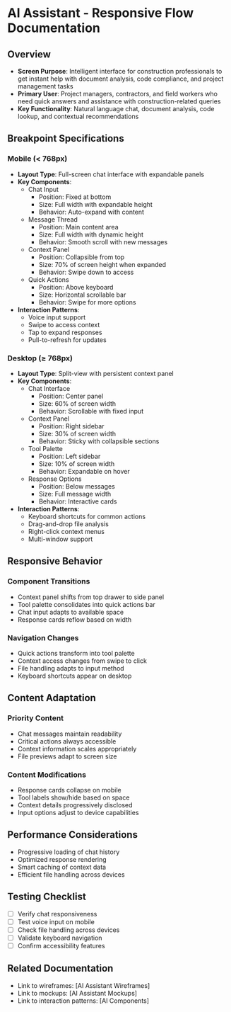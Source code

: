 # AI Assistant - Responsive Flow Documentation

## Overview

- **Screen Purpose**: Intelligent interface for construction professionals to get instant help with document analysis, code compliance, and project management tasks
- **Primary User**: Project managers, contractors, and field workers who need quick answers and assistance with construction-related queries
- **Key Functionality**: Natural language chat, document analysis, code lookup, and contextual recommendations

## Breakpoint Specifications

### Mobile (< 768px)

- **Layout Type**: Full-screen chat interface with expandable panels
- **Key Components**:
  - Chat Input
    - Position: Fixed at bottom
    - Size: Full width with expandable height
    - Behavior: Auto-expand with content
  - Message Thread
    - Position: Main content area
    - Size: Full width with dynamic height
    - Behavior: Smooth scroll with new messages
  - Context Panel
    - Position: Collapsible from top
    - Size: 70% of screen height when expanded
    - Behavior: Swipe down to access
  - Quick Actions
    - Position: Above keyboard
    - Size: Horizontal scrollable bar
    - Behavior: Swipe for more options
- **Interaction Patterns**:
  - Voice input support
  - Swipe to access context
  - Tap to expand responses
  - Pull-to-refresh for updates

### Desktop (≥ 768px)

- **Layout Type**: Split-view with persistent context panel
- **Key Components**:
  - Chat Interface
    - Position: Center panel
    - Size: 60% of screen width
    - Behavior: Scrollable with fixed input
  - Context Panel
    - Position: Right sidebar
    - Size: 30% of screen width
    - Behavior: Sticky with collapsible sections
  - Tool Palette
    - Position: Left sidebar
    - Size: 10% of screen width
    - Behavior: Expandable on hover
  - Response Options
    - Position: Below messages
    - Size: Full message width
    - Behavior: Interactive cards
- **Interaction Patterns**:
  - Keyboard shortcuts for common actions
  - Drag-and-drop file analysis
  - Right-click context menus
  - Multi-window support

## Responsive Behavior

### Component Transitions

- Context panel shifts from top drawer to side panel
- Tool palette consolidates into quick actions bar
- Chat input adapts to available space
- Response cards reflow based on width

### Navigation Changes

- Quick actions transform into tool palette
- Context access changes from swipe to click
- File handling adapts to input method
- Keyboard shortcuts appear on desktop

## Content Adaptation

### Priority Content

- Chat messages maintain readability
- Critical actions always accessible
- Context information scales appropriately
- File previews adapt to screen size

### Content Modifications

- Response cards collapse on mobile
- Tool labels show/hide based on space
- Context details progressively disclosed
- Input options adjust to device capabilities

## Performance Considerations

- Progressive loading of chat history
- Optimized response rendering
- Smart caching of context data
- Efficient file handling across devices

## Testing Checklist

- [ ] Verify chat responsiveness
- [ ] Test voice input on mobile
- [ ] Check file handling across devices
- [ ] Validate keyboard navigation
- [ ] Confirm accessibility features

## Related Documentation

- Link to wireframes: [AI Assistant Wireframes]
- Link to mockups: [AI Assistant Mockups]
- Link to interaction patterns: [AI Components]
